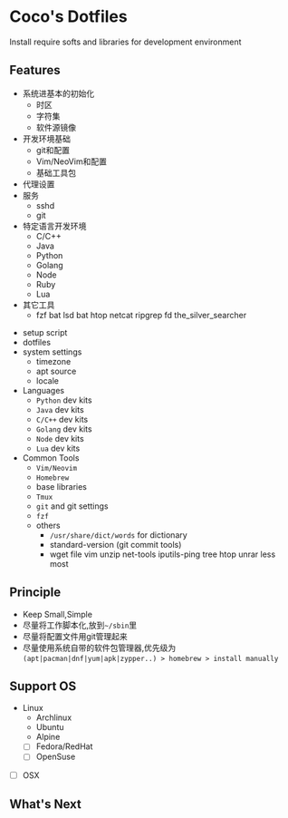 Coco's Dotfiles
===

Install require softs and libraries for development environment
## Features

+ 系统进基本的初始化
  - 时区
  - 字符集
  - 软件源镜像
+ 开发环境基础
  - git和配置
  - Vim/NeoVim和配置
  - 基础工具包
+ 代理设置
+ 服务
  - sshd
  - git
+ 特定语言开发环境
  - C/C++
  - Java
  - Python
  - Golang
  - Node
  - Ruby
  - Lua
+ 其它工具
  - fzf bat lsd bat htop netcat ripgrep fd the_silver_searcher

* setup script
* dotfiles
* system settings
	- timezone
	- apt source
	- locale
* Languages
	- `Python` dev kits
	- `Java` dev kits
	- `C/C++` dev kits
	- `Golang` dev kits
	- `Node` dev kits
	- `Lua` dev kits
* Common Tools
	- `Vim/Neovim`
	- `Homebrew`
	- base libraries
	- `Tmux`
	- `git` and git settings
	- `fzf`
	- others
		+ `/usr/share/dict/words` for dictionary
		+ standard-version (git commit tools)
		+ wget file vim unzip net-tools iputils-ping tree htop unrar less most


## Principle

* Keep Small,Simple
* 尽量将工作脚本化,放到`~/sbin`里
* 尽量将配置文件用git管理起来
* 尽量使用系统自带的软件包管理器,优先级为`(apt|pacman|dnf|yum|apk|zypper..) > homebrew > install manually`

## Support OS

* Linux
    - Archlinux
    - Ubuntu
    - Alpine
    - [ ] Fedora/RedHat
    - [ ] OpenSuse
* [ ] OSX


## What's Next


